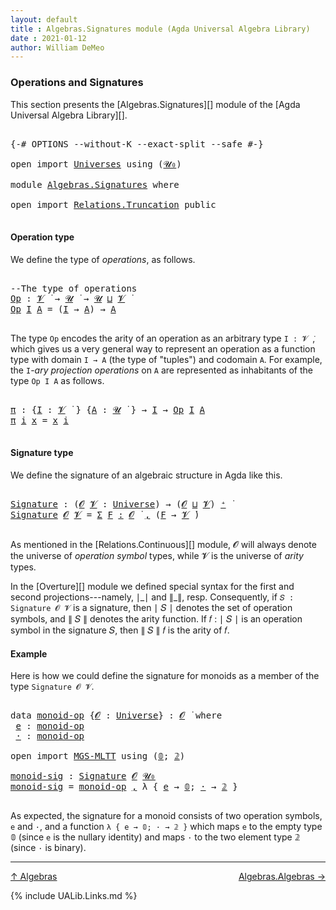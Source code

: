 ```yaml
---
layout: default
title : Algebras.Signatures module (Agda Universal Algebra Library)
date : 2021-01-12
author: William DeMeo
---
```


### <a id="operations-and-signatures">Operations and Signatures</a>

This section presents the [Algebras.Signatures][] module of the [Agda Universal Algebra Library][].

<pre class="Agda">

<a id="318" class="Symbol">{-#</a> <a id="322" class="Keyword">OPTIONS</a> <a id="330" class="Pragma">--without-K</a> <a id="342" class="Pragma">--exact-split</a> <a id="356" class="Pragma">--safe</a> <a id="363" class="Symbol">#-}</a>

<a id="368" class="Keyword">open</a> <a id="373" class="Keyword">import</a> <a id="380" href="Universes.html" class="Module">Universes</a> <a id="390" class="Keyword">using</a> <a id="396" class="Symbol">(</a><a id="397" href="Agda.Primitive.html#590" class="Primitive">𝓤₀</a><a id="399" class="Symbol">)</a>

<a id="402" class="Keyword">module</a> <a id="409" href="Algebras.Signatures.html" class="Module">Algebras.Signatures</a> <a id="429" class="Keyword">where</a>

<a id="436" class="Keyword">open</a> <a id="441" class="Keyword">import</a> <a id="448" href="Relations.Truncation.html" class="Module">Relations.Truncation</a> <a id="469" class="Keyword">public</a>

</pre>



#### <a id="operation-type">Operation type</a>

We define the type of *operations*, as follows.

<pre class="Agda">

<a id="602" class="Comment">--The type of operations</a>
<a id="Op"></a><a id="627" href="Algebras.Signatures.html#627" class="Function">Op</a> <a id="630" class="Symbol">:</a> <a id="632" href="Universes.html#262" class="Generalizable">𝓥</a> <a id="634" href="Universes.html#403" class="Function Operator">̇</a> <a id="636" class="Symbol">→</a> <a id="638" href="Universes.html#260" class="Generalizable">𝓤</a> <a id="640" href="Universes.html#403" class="Function Operator">̇</a> <a id="642" class="Symbol">→</a> <a id="644" href="Universes.html#260" class="Generalizable">𝓤</a> <a id="646" href="Agda.Primitive.html#636" class="Primitive Operator">⊔</a> <a id="648" href="Universes.html#262" class="Generalizable">𝓥</a> <a id="650" href="Universes.html#403" class="Function Operator">̇</a>
<a id="652" href="Algebras.Signatures.html#627" class="Function">Op</a> <a id="655" href="Algebras.Signatures.html#655" class="Bound">I</a> <a id="657" href="Algebras.Signatures.html#657" class="Bound">A</a> <a id="659" class="Symbol">=</a> <a id="661" class="Symbol">(</a><a id="662" href="Algebras.Signatures.html#655" class="Bound">I</a> <a id="664" class="Symbol">→</a> <a id="666" href="Algebras.Signatures.html#657" class="Bound">A</a><a id="667" class="Symbol">)</a> <a id="669" class="Symbol">→</a> <a id="671" href="Algebras.Signatures.html#657" class="Bound">A</a>

</pre>

The type `Op` encodes the arity of an operation as an arbitrary type `I : 𝓥 ̇`, which gives us a very general way to represent an operation as a function type with domain `I → A` (the type of "tuples") and codomain `A`. For example, the `I`-*ary projection operations* on `A` are represented as inhabitants of the type `Op I A` as follows.

<pre class="Agda">

<a id="π"></a><a id="1041" href="Algebras.Signatures.html#1041" class="Function">π</a> <a id="1043" class="Symbol">:</a> <a id="1045" class="Symbol">{</a><a id="1046" href="Algebras.Signatures.html#1046" class="Bound">I</a> <a id="1048" class="Symbol">:</a> <a id="1050" href="Universes.html#262" class="Generalizable">𝓥</a> <a id="1052" href="Universes.html#403" class="Function Operator">̇</a> <a id="1054" class="Symbol">}</a> <a id="1056" class="Symbol">{</a><a id="1057" href="Algebras.Signatures.html#1057" class="Bound">A</a> <a id="1059" class="Symbol">:</a> <a id="1061" href="Universes.html#260" class="Generalizable">𝓤</a> <a id="1063" href="Universes.html#403" class="Function Operator">̇</a> <a id="1065" class="Symbol">}</a> <a id="1067" class="Symbol">→</a> <a id="1069" href="Algebras.Signatures.html#1046" class="Bound">I</a> <a id="1071" class="Symbol">→</a> <a id="1073" href="Algebras.Signatures.html#627" class="Function">Op</a> <a id="1076" href="Algebras.Signatures.html#1046" class="Bound">I</a> <a id="1078" href="Algebras.Signatures.html#1057" class="Bound">A</a>
<a id="1080" href="Algebras.Signatures.html#1041" class="Function">π</a> <a id="1082" href="Algebras.Signatures.html#1082" class="Bound">i</a> <a id="1084" href="Algebras.Signatures.html#1084" class="Bound">x</a> <a id="1086" class="Symbol">=</a> <a id="1088" href="Algebras.Signatures.html#1084" class="Bound">x</a> <a id="1090" href="Algebras.Signatures.html#1082" class="Bound">i</a>

</pre>


#### <a id="signature-type">Signature type</a>

We define the signature of an algebraic structure in Agda like this.


<pre class="Agda">

<a id="Signature"></a><a id="1239" href="Algebras.Signatures.html#1239" class="Function">Signature</a> <a id="1249" class="Symbol">:</a> <a id="1251" class="Symbol">(</a><a id="1252" href="Algebras.Signatures.html#1252" class="Bound">𝓞</a> <a id="1254" href="Algebras.Signatures.html#1254" class="Bound">𝓥</a> <a id="1256" class="Symbol">:</a> <a id="1258" href="Universes.html#205" class="Postulate">Universe</a><a id="1266" class="Symbol">)</a> <a id="1268" class="Symbol">→</a> <a id="1270" class="Symbol">(</a><a id="1271" href="Algebras.Signatures.html#1252" class="Bound">𝓞</a> <a id="1273" href="Agda.Primitive.html#636" class="Primitive Operator">⊔</a> <a id="1275" href="Algebras.Signatures.html#1254" class="Bound">𝓥</a><a id="1276" class="Symbol">)</a> <a id="1278" href="Universes.html#181" class="Primitive Operator">⁺</a> <a id="1280" href="Universes.html#403" class="Function Operator">̇</a>
<a id="1282" href="Algebras.Signatures.html#1239" class="Function">Signature</a> <a id="1292" href="Algebras.Signatures.html#1292" class="Bound">𝓞</a> <a id="1294" href="Algebras.Signatures.html#1294" class="Bound">𝓥</a> <a id="1296" class="Symbol">=</a> <a id="1298" href="MGS-MLTT.html#3074" class="Function">Σ</a> <a id="1300" href="Algebras.Signatures.html#1300" class="Bound">F</a> <a id="1302" href="MGS-MLTT.html#3074" class="Function">꞉</a> <a id="1304" href="Algebras.Signatures.html#1292" class="Bound">𝓞</a> <a id="1306" href="Universes.html#403" class="Function Operator">̇</a> <a id="1308" href="MGS-MLTT.html#3074" class="Function">,</a> <a id="1310" class="Symbol">(</a><a id="1311" href="Algebras.Signatures.html#1300" class="Bound">F</a> <a id="1313" class="Symbol">→</a> <a id="1315" href="Algebras.Signatures.html#1294" class="Bound">𝓥</a> <a id="1317" href="Universes.html#403" class="Function Operator">̇</a><a id="1318" class="Symbol">)</a>

</pre>

As mentioned in the [Relations.Continuous][] module, 𝓞 will always denote the universe of *operation symbol* types, while 𝓥 is the universe of *arity* types.

In the [Overture][] module we defined special syntax for the first and second projections---namely, ∣\_∣ and ∥\_∥, resp. Consequently, if `𝑆 : Signature 𝓞 𝓥` is a signature, then ∣ 𝑆 ∣ denotes the set of operation symbols, and ∥ 𝑆 ∥ denotes the arity function. If 𝑓 : ∣ 𝑆 ∣ is an operation symbol in the signature 𝑆, then ∥ 𝑆 ∥ 𝑓 is the arity of 𝑓.



#### <a id="Example">Example</a>

Here is how we could define the signature for monoids as a member of the type `Signature 𝓞 𝓥`.

<pre class="Agda">

<a id="1988" class="Keyword">data</a> <a id="monoid-op"></a><a id="1993" href="Algebras.Signatures.html#1993" class="Datatype">monoid-op</a> <a id="2003" class="Symbol">{</a><a id="2004" href="Algebras.Signatures.html#2004" class="Bound">𝓞</a> <a id="2006" class="Symbol">:</a> <a id="2008" href="Universes.html#205" class="Postulate">Universe</a><a id="2016" class="Symbol">}</a> <a id="2018" class="Symbol">:</a> <a id="2020" href="Algebras.Signatures.html#2004" class="Bound">𝓞</a> <a id="2022" href="Universes.html#403" class="Function Operator">̇</a> <a id="2024" class="Keyword">where</a>
 <a id="monoid-op.e"></a><a id="2031" href="Algebras.Signatures.html#2031" class="InductiveConstructor">e</a> <a id="2033" class="Symbol">:</a> <a id="2035" href="Algebras.Signatures.html#1993" class="Datatype">monoid-op</a>
 <a id="monoid-op.·"></a><a id="2046" href="Algebras.Signatures.html#2046" class="InductiveConstructor">·</a> <a id="2048" class="Symbol">:</a> <a id="2050" href="Algebras.Signatures.html#1993" class="Datatype">monoid-op</a>

<a id="2061" class="Keyword">open</a> <a id="2066" class="Keyword">import</a> <a id="2073" href="MGS-MLTT.html" class="Module">MGS-MLTT</a> <a id="2082" class="Keyword">using</a> <a id="2088" class="Symbol">(</a><a id="2089" href="MGS-MLTT.html#712" class="Function">𝟘</a><a id="2090" class="Symbol">;</a> <a id="2092" href="MGS-MLTT.html#2482" class="Function">𝟚</a><a id="2093" class="Symbol">)</a>

<a id="monoid-sig"></a><a id="2096" href="Algebras.Signatures.html#2096" class="Function">monoid-sig</a> <a id="2107" class="Symbol">:</a> <a id="2109" href="Algebras.Signatures.html#1239" class="Function">Signature</a> <a id="2119" href="Overture.Preliminaries.html#6850" class="Generalizable">𝓞</a> <a id="2121" href="Agda.Primitive.html#590" class="Primitive">𝓤₀</a>
<a id="2124" href="Algebras.Signatures.html#2096" class="Function">monoid-sig</a> <a id="2135" class="Symbol">=</a> <a id="2137" href="Algebras.Signatures.html#1993" class="Datatype">monoid-op</a> <a id="2147" href="MGS-MLTT.html#2929" class="InductiveConstructor Operator">,</a> <a id="2149" class="Symbol">λ</a> <a id="2151" class="Symbol">{</a> <a id="2153" href="Algebras.Signatures.html#2031" class="InductiveConstructor">e</a> <a id="2155" class="Symbol">→</a> <a id="2157" href="MGS-MLTT.html#712" class="Function">𝟘</a><a id="2158" class="Symbol">;</a> <a id="2160" href="Algebras.Signatures.html#2046" class="InductiveConstructor">·</a> <a id="2162" class="Symbol">→</a> <a id="2164" href="MGS-MLTT.html#2482" class="Function">𝟚</a> <a id="2166" class="Symbol">}</a>

</pre>

As expected, the signature for a monoid consists of two operation symbols, `e` and `·`, and a function `λ { e → 𝟘; · → 𝟚 }` which maps `e` to the empty type 𝟘 (since `e` is the nullary identity) and maps `·` to the two element type 𝟚 (since `·` is binary).

-------------------------------------

[↑ Algebras](Algebras.html)
<span style="float:right;">[Algebras.Algebras →](Algebras.Algebras.html)</span>


{% include UALib.Links.md %}

